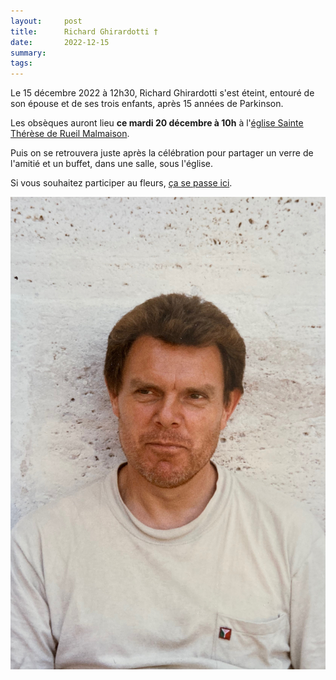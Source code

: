 ```yaml
---
layout:     post
title:      Richard Ghirardotti †
date:       2022-12-15
summary:    
tags: 
---
```


Le 15 décembre 2022 à 12h30, Richard Ghirardotti s'est éteint, entouré de son épouse et de ses trois enfants, après 15 années de Parkinson.

Les obsèques auront lieu **ce mardi 20 décembre à 10h** à l'[église Sainte Thérèse de Rueil Malmaison](https://goo.gl/maps/2w84W2Mk17TNVxZN8).

Puis on se retrouvera juste après la célébration pour partager un verre de l'amitié et un buffet, dans une salle, sous l'église.

Si vous souhaitez participer au fleurs, [ça se passe ici](https://www.lepotcommun.fr/pot/gqnu8v5q).

![Papa en 1997)](/images/papa.jpeg)
